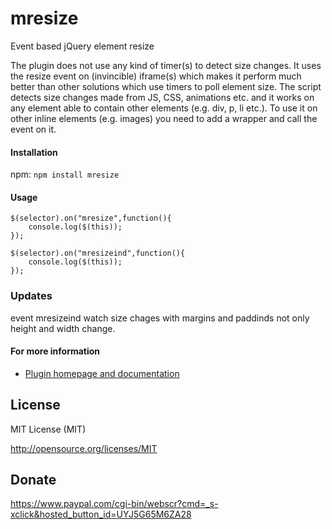 # mresize
Event based jQuery element resize 

The plugin does not use any kind of timer(s) to detect size changes. It uses the resize event on (invincible) iframe(s) which makes it perform much better than other solutions which use timers to poll element size. The script detects size changes made from JS, CSS, animations etc. and it works on any element able to contain other elements (e.g. div, p, li etc.). To use it on other inline elements (e.g. images) you need to add a wrapper and call the event on it. 

#### Installation

npm: `npm install mresize` 

#### Usage 

```
$(selector).on("mresize",function(){
	console.log($(this));
});

$(selector).on("mresizeind",function(){
	console.log($(this));
});
```

### Updates

event mresizeind watch size chages with margins and paddinds not only height and width change.

#### For more information 

* [Plugin homepage and documentation](http://manos.malihu.gr/event-based-jquery-element-resize/) 

License 
-------------------------

MIT License (MIT)

http://opensource.org/licenses/MIT

Donate 
-------------------------

https://www.paypal.com/cgi-bin/webscr?cmd=_s-xclick&hosted_button_id=UYJ5G65M6ZA28
